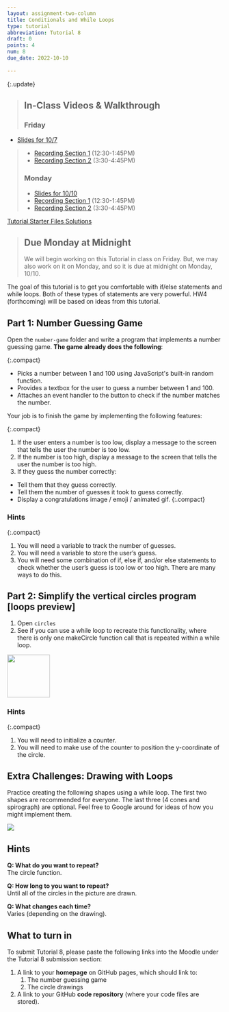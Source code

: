 ```yaml
---
layout: assignment-two-column
title: Conditionals and While Loops
type: tutorial
abbreviation: Tutorial 8
draft: 0
points: 4
num: 8
due_date: 2022-10-10
    
---
```


<style>
    blockquote.update {
        margin-top: 0;
        background-color: rgba(198, 236, 174, 0.5);
        border-color: rgb(148, 201, 169);
    }
    blockquote.update h2 {
        border-color: rgb(148, 201, 169);
    }
    blockquote.update a:hover {
        background-color: transparent;
    }
</style>

{:.update}
> ## In-Class Videos & Walkthrough
> ### Friday
* <a href="https://docs.google.com/presentation/d/1jEPGK2D80sn0hrLKi6V8Xwa560PR57aUeBRb488eOOw/edit?usp=sharing" target="_blank">Slides for 10/7</a>
> * <a href="https://drive.google.com/file/d/1mPOSJocsS15Ij1ePMDG8ZcSHqLgXAsvV/view?usp=sharing" target="_blank">Recording Section 1</a> (12:30-1:45PM)
> * <a href="https://drive.google.com/file/d/1mbDgtI1ww2VOT66wjoyQWTdRuMqU4v9D/view?usp=sharing" target="_blank">Recording Section 2</a> (3:30-4:45PM)
>
> ### Monday
> * <a href="https://docs.google.com/presentation/d/1KcgHgemtRKN1Vv-d_77gxkH5AmQinQ6KryhYldwrdNI/edit?usp=sharing" target="_blank">Slides for 10/10</a>
> * <a href="https://drive.google.com/file/d/1kopIRKwQwE9wz4wzBlqZFOh0thdsTKK4/view?usp=sharing" target="_blank">Recording Section 1</a> (12:30-1:45PM)
> * <a href="https://drive.google.com/file/d/15QyJ7oUP00M4j4bCm7oxFvX8d_9MKXEL/view?usp=sharing" target="_blank">Recording Section 2</a> (3:30-4:45PM)


<a class="nu-button" href="/fall2022/course-files/tutorials/tutorial08.zip" target="_blank">
    Tutorial Starter Files <i class="fas fa-download"></i>
</a> <a href="/fall2022/course-files/tutorials/tutorial08_answers.zip" class="button">Solutions <i class="fas fa-download"></i></a>

> ## Due Monday at Midnight
> We will begin working on this Tutorial in class on Friday. But, we may also work on it on Monday, and so it is due at midnight on Monday, 10/10.

The goal of this tutorial is to get you comfortable with if/else statements and while loops. Both of these types of statements are very powerful. HW4 (forthcoming) will be based on ideas from this tutorial.

## Part 1: Number Guessing Game
Open the `number-game` folder and write a program that implements a number guessing game. **The game already does the following**:

{:.compact}
* Picks a number between 1 and 100 using JavaScript's built-in random function.
* Provides a textbox for the user to guess a number between 1 and 100.
* Attaches an event handler to the button to check if the number matches the number.

Your job is to finish the game by implementing the following features:

{:.compact}
1. If the user enters a number is too low, display a message to the screen that tells the user the number is too low.
2. If the number is too high, display a message to the screen that tells the user the number is too high.
3. If they guess the number correctly:
  * Tell them that they guess correctly.
  * Tell them the number of guesses it took to guess correctly.
  * Display a congratulations image / emoji / animated gif.
  {:.compact}

### Hints

{:.compact}
1. You will need a variable to track the number of guesses.
1. You will need a variable to store the user’s guess.
1. You will need some combination of if, else if, and/or else statements to check whether the user’s guess is too low or too high. There are many ways to do this.


## Part 2: Simplify the vertical circles program [loops preview]
1. Open `circles` 
2. See if you can use a while loop to recreate this functionality, where there is only one makeCircle function call that is repeated within a while loop.

<img class="frame" style="width: 100px;" src="/fall2022/assets/images/tutorials/tutorial08/vertical_circles.png" />

### Hints

{:.compact}
1. You will need to initialize a counter.
2. You will need to make use of the counter to position the y-coordinate of the circle.


## Extra Challenges: Drawing with Loops
Practice creating the following shapes using a while loop. The first two shapes are recommended for everyone. The last three (4 cones and spirograph) are optional. Feel free to Google around for ideas of how you might implement them.

<img class="med-lg center frame" src="/fall2022/assets/images/tutorials/tutorial08/shapes.png" />

## Hints
**Q: What do you want to repeat?**<br>The circle function.

**Q: How long to you want to repeat?**<br>Until all of the circles in the picture are drawn.

**Q: What changes each time?**<br>Varies (depending on the drawing).


## What to turn in 
To submit Tutorial 8, please paste the following links into the Moodle under the Tutorial 8 submission section:

1. A link to your **homepage** on GitHub pages, which should link to:
    1. The number guessing game
    2. The circle drawings
2. A link to your GitHub **code repository** (where your code files are stored).
